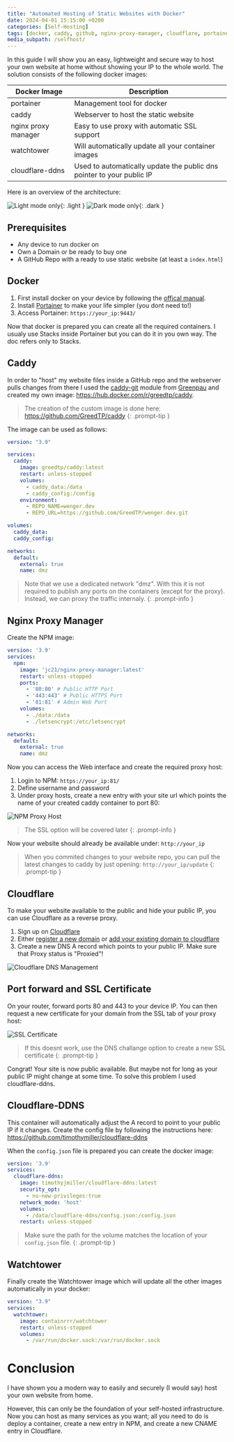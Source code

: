 ```yaml
---
title: "Automated Hosting of Static Websites with Docker"
date: 2024-04-01 15:15:00 +0200 
categories: [Self-Hosting]
tags: [docker, caddy, github, nginx-proxy-manager, cloudflare, portainer]
media_subpath: /selfhost/
---
```


In this guide I will show you an easy, lightweight and secure way to host your own website at home without showing your IP to the whole world.
The solution consists of the following docker images:

| Docker Image      | Description |
| ----------- | ----------- |
| portainer | Management tool for docker |
| caddy      | Webserver to host the static website |
| nginx proxy manager   | Easy to use proxy with automatic SSL support |
| watchtower | Will automatically update all your container images |
| cloudflare-ddns | Used to automatically update the public dns pointer to your public IP |

Here is an overview of the architecture:

![Light mode only](architecture_light.png){: .light }
![Dark mode only](architecture_dark.png){: .dark }

## Prerequisites
- Any device to run docker on
- Own a Domain or be ready to buy one
- A GitHub Repo with a ready to use static website (at least a `index.html`)

## Docker
1. First install docker on your device by following the [offical manual](https://docs.docker.com/engine/install/).
2. Install [Portainer](https://docs.portainer.io/start/install-ce) to make your life simpler (you dont need to!)
3. Access Portainer: `https://your_ip:9443/`

Now that docker is prepared you can create all the required containers. I usualy use Stacks inside Portainer but you can do it in you own way. The doc refers only to Stacks.

## Caddy
In order to "host" my website files inside a GitHub repo and the webserver pulls changes from there I used the [caddy-git](https://github.com/greenpau/caddy-git) module from [Greenpau](https://github.com/greenpau) and created my own image: https://hub.docker.com/r/greedtp/caddy.

> The creation of the custom image is done here: https://github.com/GreedTP/caddy
{: .prompt-tip }

The image can be used as follows:
```yaml
version: "3.9"

services:
  caddy:
    image: greedtp/caddy:latest
    restart: unless-stopped
    volumes:
      - caddy_data:/data
      - caddy_config:/config
    environment:
      - REPO_NAME=wenger.dev
      - REPO_URL=https://github.com/GreedTP/wenger.dev.git

volumes:
  caddy_data:
  caddy_config:

networks:
  default:
    external: true
    name: dmz
```
> Note that we use a dedicated network "dmz". With this it is not required to publish any ports on the containers (except for the proxy). Instead, we can proxy the traffic internaly.
{: .prompt-info }

## Nginx Proxy Manager
Create the NPM image:
```yaml
version: '3.9'
services:
  npm:
    image: 'jc21/nginx-proxy-manager:latest'
    restart: unless-stopped
    ports:
      - '80:80' # Public HTTP Port
      - '443:443' # Public HTTPS Port
      - '81:81' # Admin Web Port
    volumes:
      - ./data:/data
      - ./letsencrypt:/etc/letsencrypt

networks:
  default:
    external: true
    name: dmz
```
Now you can access the Web interface and create the required proxy host:
1. Login to NPM: `https://your_ip:81/`
2. Define username and password
3. Under proxy hosts, create a new entry with your site url which points the name of your created caddy container to port 80:

![NPM Proxy Host](npm01.png)

> The SSL option will be covered later
{: .prompt-info }

Now your website should already be available under: `http://your_ip`

> When you commited changes to your website repo, you can pull the latest changes to caddy by just opening: `http://your_ip/update`
{: .prompt-tip }


## Cloudflare
To make your website available to the public and hide your public IP, you can use Cloudflare as a reverse proxy.

1. Sign up on [Cloudflare](https://www.cloudflare.com/)
2. Either [register a new domain](https://www.cloudflare.com/products/registrar/) or [add your existing domain to cloudflare](https://developers.cloudflare.com/fundamentals/setup/manage-domains/add-site/)
3. Create a new DNS A record which points to your public IP. Make sure that Proxy status is "Proxied"!

![Cloudflare DNS Management](cloudflare.png)

## Port forward and SSL Certificate
On your router, forward ports 80 and 443 to your device IP. You can then request a new certificate for your domain from the SSL tab of your proxy host:

![SSL Certificate](npm02.png)

> If this doesnt work, use the DNS challange option to create a new SSL certificate
{: .prompt-tip }

Congrat! Your site is now public available. But maybe not for long as your public IP might change at some time. To solve this problem I used cloudflare-ddns.

## Cloudflare-DDNS
This container will automatically adjust the A record to point to your public IP if it changes.
Create the config file by following the instructions here: https://github.com/timothymiller/cloudflare-ddns

When the `config.json` file is prepared you can create the docker image:
```yaml
version: '3.9'
services:
  cloudflare-ddns:
    image: timothyjmiller/cloudflare-ddns:latest
    security_opt:
      - no-new-privileges:true
    network_mode: 'host'
    volumes:
      - /data/cloudflare-ddns/config.json:/config.json
    restart: unless-stopped
```

> Make sure the path for the volume matches the location of your `config.json` file.
{: .prompt-tip }

## Watchtower
Finally create the Watchtower image which will update all the other images automatically in your docker:
```yaml
version: "3.9"
services:
  watchtower:
    image: containrrr/watchtower
    restart: unless-stopped
    volumes:
      - /var/run/docker.sock:/var/run/docker.sock
```

# Conclusion
I have shown you a modern way to easily and securely (I would say) host your own website from home.

However, this can only be the foundation of your self-hosted infrastructure. Now you can host as many services as you want; all you need to do is deploy a container, create a new entry in NPM, and create a new CNAME entry in Cloudflare.
